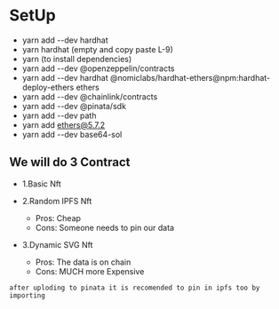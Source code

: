 # SetUp

- yarn add --dev hardhat
- yarn hardhat (empty and copy paste L-9)
- yarn (to install dependencies)
- yarn add --dev @openzeppelin/contracts
- yarn add --dev hardhat @nomiclabs/hardhat-ethers@npm:hardhat-deploy-ethers ethers
- yarn add --dev @chainlink/contracts
- yarn add --dev @pinata/sdk
- yarn add --dev path
- yarn add ethers@5.7.2
- yarn add --dev base64-sol

## We will do 3 Contract

- 1.Basic Nft
- 2.Random IPFS Nft
  - Pros: Cheap
  - Cons: Someone needs to pin our data

- 3.Dynamic SVG Nft
  - Pros: The data is on chain
  - Cons: MUCH more Expensive

``
after uploding to pinata it is recomended to pin in ipfs too by importing
``
